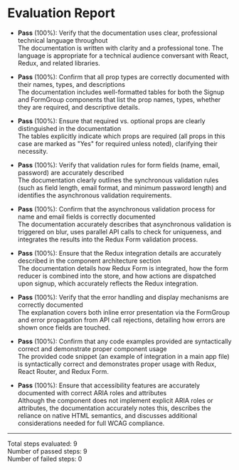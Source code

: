 # Evaluation Report

- **Pass** (100%): Verify that the documentation uses clear, professional technical language throughout  
  The documentation is written with clarity and a professional tone. The language is appropriate for a technical audience conversant with React, Redux, and related libraries.

- **Pass** (100%): Confirm that all prop types are correctly documented with their names, types, and descriptions  
  The documentation includes well-formatted tables for both the Signup and FormGroup components that list the prop names, types, whether they are required, and descriptive details.

- **Pass** (100%): Ensure that required vs. optional props are clearly distinguished in the documentation  
  The tables explicitly indicate which props are required (all props in this case are marked as "Yes" for required unless noted), clarifying their necessity.

- **Pass** (100%): Verify that validation rules for form fields (name, email, password) are accurately described  
  The documentation clearly outlines the synchronous validation rules (such as field length, email format, and minimum password length) and identifies the asynchronous validation requirements.

- **Pass** (100%): Confirm that the asynchronous validation process for name and email fields is correctly documented  
  The documentation accurately describes that asynchronous validation is triggered on blur, uses parallel API calls to check for uniqueness, and integrates the results into the Redux Form validation process.

- **Pass** (100%): Ensure that the Redux integration details are accurately described in the component architecture section  
  The documentation details how Redux Form is integrated, how the form reducer is combined into the store, and how actions are dispatched upon signup, which accurately reflects the Redux integration.

- **Pass** (100%): Verify that the error handling and display mechanisms are correctly documented  
  The explanation covers both inline error presentation via the FormGroup and error propagation from API call rejections, detailing how errors are shown once fields are touched.

- **Pass** (100%): Confirm that any code examples provided are syntactically correct and demonstrate proper component usage  
  The provided code snippet (an example of integration in a main app file) is syntactically correct and demonstrates proper usage with Redux, React Router, and Redux Form.

- **Pass** (100%): Ensure that accessibility features are accurately documented with correct ARIA roles and attributes  
  Although the component does not implement explicit ARIA roles or attributes, the documentation accurately notes this, describes the reliance on native HTML semantics, and discusses additional considerations needed for full WCAG compliance.

---

Total steps evaluated: 9  
Number of passed steps: 9  
Number of failed steps: 0